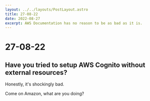 ```yaml
---
layout: ../../layouts/PostLayout.astro
title: 27-08-22
date: 2022-08-27
excerpt: AWS Documentation has no reason to be as bad as it is.
---
```


# 27-08-22
## Have you tried to setup AWS Cognito without external resources?

Honestly, it's shockingly bad.

Come on Amazon, what are you doing?